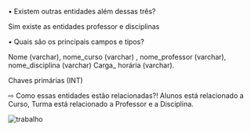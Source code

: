 • Existem outras entidades além dessas três?

Sim existe as entidades professor e disciplinas


• Quais são os principais campos e tipos?

Nome (varchar), nome_curso (varchar) , nome_professor (varchar), nome_disciplina (varchar) 
Carga_ horária (varchar). 

Chaves primárias (INT)



⇨ Como essas entidades estão relacionadas?!
Alunos está relacionado a Curso, Turma está relacionado a Professor e a Disciplina.

![trabalho](https://user-images.githubusercontent.com/115737038/222743401-851de45b-656f-4e40-b76e-582c3b984488.png)
